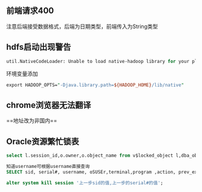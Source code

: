 ## 前端请求400

注意后端接受数据格式，后端为日期类型，前端传入为String类型

## hdfs启动出现警告

```perl
util.NativeCodeLoader: Unable to load native-hadoop library for your platform... using builtin-java classes where applicableutil.NativeCodeLoader: Unable to load native-hadoop library for your platform... using builtin-java classes where applicable
```

环境变量添加

```perl
export HADOOP_OPTS="-Djava.library.path=${HADOOP_HOME}/lib/native" 
```

## chrome浏览器无法翻译

==地址改为非国内==

## Oracle资源繁忙锁表

```sql
select l.session_id,o.owner,o.object_name from v$locked_object l,dba_objects o where l.object_id=o.object_id;

知道username可根据username直接查询
SELECT sid, serial#, username, oSUSEr,terminal,program ,action, prev_exec_start FROM v$session where sid = 上一步session_id的值;

alter system kill session '上一步sid的值,上一步的serial#的值';

```

